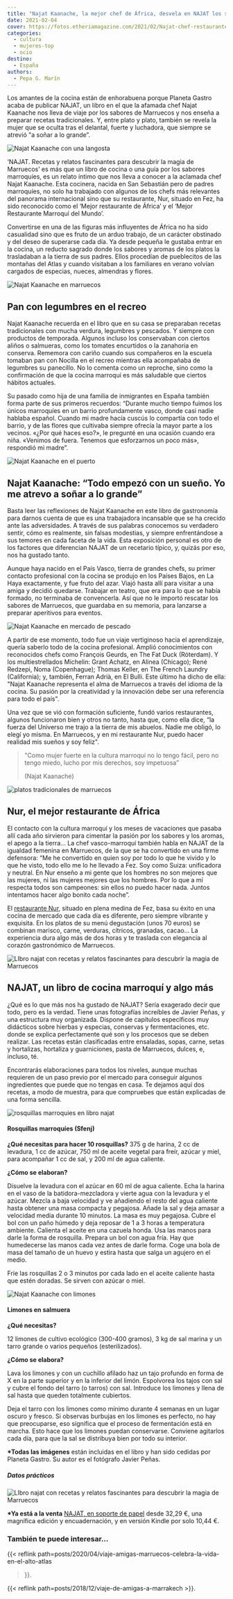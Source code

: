 ```yaml
---
title: "Najat Kaanache, la mejor chef de África, desvela en NAJAT los secretos de la cocina marroquí"
date: 2021-02-04
cover: https://fotos.etheriamagazine.com/2021/02/Najat-chef-restaurante-nur.jpg
categories: 
  - cultura
  - mujeres-top
  - ocio
destino: 
  - España
authors: 
  - Pepa G. Marín
---
```


Los amantes de la cocina están de enhorabuena porque Planeta Gastro acaba de publicar NAJAT, un libro en el que la afamada chef Najat Kaanache nos lleva de viaje por los sabores de Marruecos y nos enseña a preparar recetas tradicionales. Y, entre plato y plato, también se revela la mujer que se oculta tras el delantal, fuerte y luchadora, que siempre se atrevió "a soñar a lo grande”.

![Najat Kaanache con una langosta](https://fotos.etheriamagazine.com/2021/02/Najat-Kaanache-chef-nur.jpg "Najat Kaanache, una chef vascomarroquí que ha roto moldes.")

‘NAJAT. Recetas y relatos fascinantes para descubrir la magia de Marruecos’ es más que 
un libro de cocina o una guía por los sabores marroquíes, es un relato íntimo que nos 
lleva a conocer a la aclamada chef Najat Kaanache. Esta cocinera, nacida en San 
Sebastián pero de padres marroquíes, no solo ha trabajado con algunos de los chefs más 
relevantes del panorama internacional sino que su restaurante, Nur, situado en Fez, ha 
sido reconocido como el ‘Mejor restaurante de África’ y el ‘Mejor Restaurante Marroquí 
del Mundo’. 

Convertirse en una de las figuras más influyentes de África no ha sido casualidad sino 
que es fruto de un arduo trabajo, de un carácter obstinado y del deseo de superarse cada 
día. Ya desde pequeña le gustaba entrar en la cocina, un reducto sagrado donde los 
sabores y aromas de los platos la trasladaban a la tierra de sus padres. Ellos procedían 
de pueblecitos de las montañas del Atlas y cuando visitaban a los familiares en verano 
volvían cargados de especias, nueces, almendras y flores. 

![Najat Kaanache en marruecos](https://fotos.etheriamagazine.com/2021/02/Najat-chef-marruecos.jpg "La chef ha encontrado en Marruecos su lugar en el mundo.")

## Pan con legumbres en el recreo

Najat Kaanache recuerda en el libro que en su casa se preparaban recetas tradicionales 
con mucha verdura, legumbres y pescados. Y siempre con productos de temporada. Algunos 
incluso los conservaban con ciertos aliños o salmueras, como los tomates encurtidos o la 
zanahoria en conserva. Rememora con cariño cuando sus compañeros en la escuela tomaban 
pan con Nocilla en el recreo mientras ella acompañaba de legumbres su panecillo. No lo 
comenta como un reproche, sino como la confirmación de que la cocina marroquí es más 
saludable que ciertos hábitos actuales. 

Su pasado como hija de una familia de inmigrantes en España también forma parte de sus 
primeros recuerdos: “Durante mucho tiempo fuimos los únicos marroquíes en un barrio 
profundamente vasco, donde casi nadie hablaba español. Cuando mi madre hacía cuscús lo 
compartía con todo el barrio, y de las flores que cultivaba siempre ofrecía la mayor 
parte a los vecinos. «¿Por qué haces eso?», le pregunté en una ocasión cuando era niña. 
«Venimos de fuera. Tenemos que esforzarnos un poco más», respondió mi madre”. 

![Najat Kaanache en el puerto](https://fotos.etheriamagazine.com/2021/02/Najat-Kaanache-puerto.jpg "Najat Kaanache se ha formado en 5 restaurantes con 3 estrellas Michelin.")

## Najat Kaanache: “Todo empezó con un sueño. Yo me atrevo a soñar a lo grande”

Basta leer las reflexiones de Najat Kaanache en este libro de gastronomía para darnos 
cuenta de que es una trabajadora incansable que se ha crecido ante las adversidades. A 
través de sus palabras conocemos su verdadero sentir, cómo es realmente, sin falsas 
modestias, y siempre enfrentándose a sus temores en cada faceta de la vida. Esta 
exposición personal es otro de los factores que diferencian NAJAT de un recetario 
típico, y, quizás por eso, nos ha gustado tanto. 

Aunque haya nacido en el País Vasco, tierra de grandes chefs, su primer contacto 
profesional con la cocina se produjo en los Países Bajos, en La Haya exactamente, y fue 
fruto del azar. Viajó hasta allí para visitar a una amiga y decidió quedarse. Trabajar 
en teatro, que era para lo que se había formado, no terminaba de convencerla. Así que no 
le importó rescatar los sabores de Marruecos, que guardaba en su memoria, para lanzarse 
a preparar aperitivos para eventos. 

![Najat Kaanache en mercado de pescado](https://fotos.etheriamagazine.com/2021/02/Najat-Kaanache-mercado-pescado.jpg "Visitar los mercados es imprescindible para la chef.")

A partir de ese momento, todo fue un viaje vertiginoso hacia el aprendizaje, quería 
saberlo todo de la cocina profesional. Amplió conocimientos con reconocidos chefs como 
François Geurds, en The Fat Duck (Róterdam). Y los multiestrellados Michelin: Grant 
Achatz, en Alinea (Chicago); René Redzepi, Noma (Copenhague); Thomas Keller, en The 
French Laundry (California); y, también, Ferran Adrià, en El Bulli. Este último ha dicho 
de ella: "Najat Kaanache representa el alma de Marruecos a través del idioma de la 
cocina. Su pasión por la creatividad y la innovación debe ser una referencia para todo 
el país". 

Una vez que se vió con formación suficiente, fundó varios restaurantes, algunos 
funcionaron bien y otros no tanto, hasta que, como ella dice, “la fuerza del Universo me 
trajo a la tierra de mis abuelos. Nadie me obligó, lo elegí yo misma. En Marruecos, y en 
mi restaurante Nur, puedo hacer realidad mis sueños y soy feliz". 

> "Como mujer fuerte en la cultura marroquí no lo tengo fácil, pero no tengo miedo, lucho 
> por mis derechos, soy impetuosa” 
> 
> (Najat Kaanache)

![platos tradicionales de marruecos](https://fotos.etheriamagazine.com/2021/02/Najat-libro-recetas-marruecos.jpg "Platos tradicionales de Marruecos, con un toque creativo, incluidos en el libro.")

## Nur, el mejor restaurante de África

El contacto con la cultura marroquí y los meses de vacaciones que pasaba allí cada año 
sirvieron para cimentar la pasión por los sabores y los aromas, el apego a la tierra… La 
chef vasco-marroquí también habla en NAJAT de la igualdad femenina en Marruecos, de la 
que se ha convertido en una firme defensora: “Me he convertido en quien soy por todo lo 
que he vivido y lo que he visto, todo ello me lo he llevado a Fez. Soy como Suiza: 
unificadora y neutral. En Nur enseño a mi gente que los hombres no son mejores que las 
mujeres, ni las mujeres mejores que los hombres. Por lo que a mí respecta todos son 
campeones: sin ellos no puedo hacer nada. Juntos intentamos hacer algo bonito cada 
noche”. 

El [restaurante Nur](http://nurfez.com/), situado en plena medina de Fez, basa su éxito 
en una cocina de mercado que cada día es diferente, pero siempre vibrante y exquisita. 
En los platos de su menú degustación (unos 70 euros) se combinan marisco, carne, 
verduras, cítricos, granadas, cacao... La experiencia dura algo más de dos horas y te 
traslada con elegancia al corazón gastronómico de Marruecos. 

![LIbro najat con recetas y relatos fascinantes para descubrir la magia de Marruecos](https://fotos.etheriamagazine.com/2021/02/Najat-libro-cocina-edited.jpg "‘NAJAT. Recetas y relatos fascinantes para descubrir la magia de Marruecos’, de Planeta Gastro.")

## NAJAT, un libro de cocina marroquí y algo más

¿Qué es lo que más nos ha gustado de NAJAT? Sería exagerado decir que todo, pero es la 
verdad. Tiene unas fotografías increíbles de Javier Peñas, y una estructura muy 
organizada. Dispone de capítulos específicos muy didácticos sobre hierbas y especias, 
conservas y fermentaciones, etc. donde se explica perfectamente qué son y los procesos 
que se deben realizar. Las recetas están clasificadas entre ensaladas, sopas, carne, 
setas y hortalizas, hortaliza y guarniciones, pasta de Marruecos, dulces, e, incluso, 
té. 

Encontrarás elaboraciones para todos los niveles, aunque muchas requieren de un paso 
previo por el mercado para conseguir algunos ingredientes que puede que no tengas en 
casa. Te dejamos aquí dos recetas, a modo de muestra, para que compruebes que están 
explicadas de una forma sencilla. 

![rosquillas marroquies en libro najat](https://fotos.etheriamagazine.com/2021/02/Najat-libro-cocina-rosquillas.jpg "Rosquillas marroquíes (Sfenj).")

#### Rosquillas marroquíes (Sfenj)

**¿Qué necesitas para hacer 10 rosquillas?** 375 g de harina, 2 cc de levadura, 1 cc de 
azúcar, 750 ml de aceite vegetal para freír, azúcar y miel, para acompañar 1 cc de sal, 
y 200 ml de agua caliente. 

**¿Cómo se elaboran?** 

Disuelve la levadura con el azúcar en 60 ml de agua caliente. Echa la harina en el vaso 
de la batidora-mezcladora y vierte agua con la levadura y el azúcar. Mezcla a baja 
velocidad y ve añadiendo el resto del agua caliente hasta obtener una masa compacta y 
pegajosa. Añade la sal y deja amasar a velocidad media durante 10 minutos. La masa es 
muy pegajosa. Cubre el bol con un paño húmedo y deja reposar de 1 a 3 horas a 
temperatura ambiente. Calienta el aceite en una cazuela honda. Usa las manos para darle 
la forma de rosquilla. Prepara un bol con agua fría. Hay que humedecerse las manos cada 
vez antes de darle forma. Coge una bola de masa del tamaño de un huevo y estira hasta 
que salga un agujero en el medio. 

Fríe las rosquillas 2 o 3 minutos por cada lado en el aceite caliente hasta que estén 
doradas. Se sirven con azúcar o miel. 

![Najat Kaanache con limones](https://fotos.etheriamagazine.com/2021/02/Najat-Kaanache.jpg "Najat Kaanache posa entre limoneros.")

#### Limones en salmuera

**¿Qué necesitas?** 

12 limones de cultivo ecológico (300-400 gramos), 3 kg de sal marina y un tarro grande o 
varios pequeños (esterilizados). 

**¿Cómo se elabora?** 

Lava los limones y con un cuchillo afilado haz un tajo profundo en forma de X en la 
parte superior y en la inferior del limón. Espolvorea los tajos con sal y cubre el fondo 
del tarro (o tarros) con sal. Introduce los limones y llena de sal hasta que queden 
totalmente cubiertos. 

Deja el tarro con los limones como mínimo durante 4 semanas en un lugar oscuro y fresco. 
Si observas burbujas en los limones es perfecto, no hay que preocuparse, eso significa 
que el proceso de fermentación está en marcha. Esto hace que los limones puedan 
conservarse. Conviene agitarlos cada día, para que la sal se distribuya bien por todo su 
interior. 

**\*Todas las imágenes** están incluidas en el libro y han sido cedidas por Planeta 
Gastro. Su autor es el fotógrafo Javier Peñas. 

##### Datos prácticos

![LIbro najat con recetas y relatos fascinantes para descubrir la magia de Marruecos](https://fotos.etheriamagazine.com/2021/02/Najat-libro-cocina-edited.jpg "NAJATPlaneta Gastro.Tamaño: 24x28 cm.312 páginas.Precio: 34 Euros.")

**\*Ya está a la venta** [NAJAT, en soporte de papel](https://amzn.to/36GSt2m) desde 
32,29 €, una magnífica edición y encuadernación, y en versión Kindle por solo 10,44 €. 

### También te puede interesar...

{{< reflink path=posts/2020/04/viaje-amigas-marruecos-celebra-la-vida-en-el-alto-atlas 
>}}. 

{{< reflink path=posts/2018/12/viaje-de-amigas-a-marrakech >}}.
